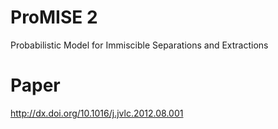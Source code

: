 # ProMISE 2
Probabilistic Model for Immiscible Separations and Extractions

# Paper
http://dx.doi.org/10.1016/j.jvlc.2012.08.001